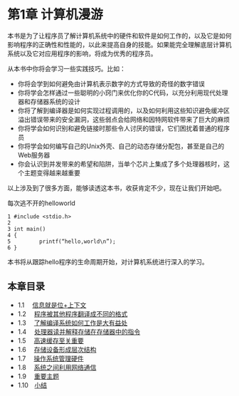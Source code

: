 # 第1章  计算机漫游

本书是为了让程序员了解计算机系统中的硬件和软件是如何工作的，以及它是如何影响程序的正确性和性能的，以此来提高自身的技能。如果能完全理解底层计算机系统以及它对应用程序的影响，将成为优秀的程序员。  

从本书中你将会学习一些实践技巧。比如：
- 你将会学到如何避免由计算机表示数字的方式导致的奇怪的数字错误
- 你将学会怎样通过一些聪明的小窍门来优化你的C代码，以充分利用现代处理器和存储器系统的设计
- 你将了解到编译器是如何实现过程调用的，以及如何利用这些知识避免缓冲区溢出错误带来的安全漏洞，这些弱点会给网络和因特网软件带来了巨大的麻烦
- 你将学会如何识别和避免链接时那些令人讨厌的错误，它们困扰着普通的程序员
- 你将学会如何编写自己的Unix外壳、自己的动态存储分配包，甚至是自己的Web服务器
- 你会认识到并发带来的希望和陷阱，当单个芯片上集成了多个处理器核时，这个主题变得越来越重要  

以上涉及到了很多方面，能够读透这本书，收获肯定不少，现在让我们开始吧。  

每次逃不开的helloworld

    1 #include <stdio.h>
    2
    3 int main()
    4 {
    5         printf(“hello,world\n”);
    6 }

本书将从跟踪hello程序的生命周期开始，对计算机系统进行深入的学习。  

## 本章目录
- 1.1 　[信息就是位+上下文](./1.1.md)  
- 1.2 　[程序被其他程序翻译成不同的格式](./1.2.md)  
- 1.3　 [了解编译系统如何工作是大有益处](./1.3.md)  
- 1.4 　[处理器读并解释存储在存储器中的指令](./1.4.md)  
- 1.5　 [高速缓存至关重要](./1.5.md)  
- 1.6　 [存储设备形成层次结构](./1.6.md)  
- 1.7　 [操作系统管理硬件](./1.7.md)  
- 1.8　 [系统之间利用网络通信](./1.8.md)  
- 1.9　 [重要主题](./1.9.md)  
- 1.10　[小结](./1.10.md)  